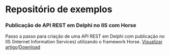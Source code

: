 # Repositório de exemplos

### Publicação de API REST em Delphi no IIS com Horse

Passo a passo para criação de uma API REST em Delphi com publicação no IIS (Internet Information Services) utilizando o framework Horse. [Visualizar artigo](https://medium.com/@antoniojmsjr/publica%C3%A7%C3%A3o-de-api-rest-com-delphi-no-iis-internet-information-services-28be39329b5e)/[Download](https://github.com/antoniojmsjr/artigos/tree/main/API%20REST%20-%20IIS)

